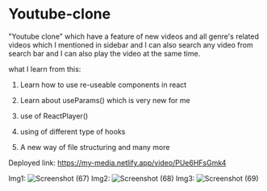 # Youtube-clone

"Youtube clone" which have a feature of new videos and all genre's related videos which I mentioned in sidebar and I can also search any video from search bar and I can also play the video at the same time.



what I learn from this:

1. Learn how to use re-useable components in react

2. Learn about useParams() which is very new for me

3. use of ReactPlayer()

4. using of different type of hooks

5. A new way of file structuring and many more

Deployed link: https://my-media.netlify.app/video/PUe6HFsGmk4

Img1: ![Screenshot (67)](https://user-images.githubusercontent.com/54110961/193505956-b45bfd80-26b9-4278-8062-d4e43b5217ae.png)
Img2: ![Screenshot (68)](https://user-images.githubusercontent.com/54110961/193505971-eb56af2b-48e2-4af2-b517-6a220ef119ea.png)
Img3: ![Screenshot (69)](https://user-images.githubusercontent.com/54110961/193505992-cfe3349c-957e-450b-a776-0a13ffe3d5bc.png)
